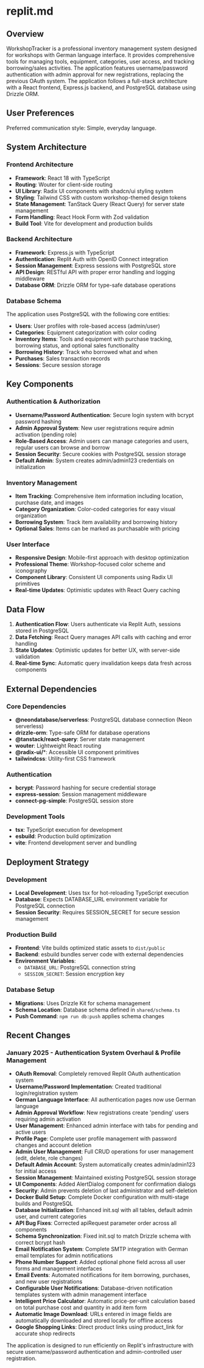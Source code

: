 # replit.md

## Overview

WorkshopTracker is a professional inventory management system designed for workshops with German language interface. It provides comprehensive tools for managing tools, equipment, categories, user access, and tracking borrowing/sales activities. The application features username/password authentication with admin approval for new registrations, replacing the previous OAuth system. The application follows a full-stack architecture with a React frontend, Express.js backend, and PostgreSQL database using Drizzle ORM.

## User Preferences

Preferred communication style: Simple, everyday language.

## System Architecture

### Frontend Architecture
- **Framework**: React 18 with TypeScript
- **Routing**: Wouter for client-side routing
- **UI Library**: Radix UI components with shadcn/ui styling system
- **Styling**: Tailwind CSS with custom workshop-themed design tokens
- **State Management**: TanStack Query (React Query) for server state management
- **Form Handling**: React Hook Form with Zod validation
- **Build Tool**: Vite for development and production builds

### Backend Architecture
- **Framework**: Express.js with TypeScript
- **Authentication**: Replit Auth with OpenID Connect integration
- **Session Management**: Express sessions with PostgreSQL store
- **API Design**: RESTful API with proper error handling and logging middleware
- **Database ORM**: Drizzle ORM for type-safe database operations

### Database Schema
The application uses PostgreSQL with the following core entities:
- **Users**: User profiles with role-based access (admin/user)
- **Categories**: Equipment categorization with color coding
- **Inventory Items**: Tools and equipment with purchase tracking, borrowing status, and optional sales functionality
- **Borrowing History**: Track who borrowed what and when
- **Purchases**: Sales transaction records
- **Sessions**: Secure session storage

## Key Components

### Authentication & Authorization
- **Username/Password Authentication**: Secure login system with bcrypt password hashing
- **Admin Approval System**: New user registrations require admin activation (pending role)
- **Role-Based Access**: Admin users can manage categories and users, regular users can browse and borrow
- **Session Security**: Secure cookies with PostgreSQL session storage
- **Default Admin**: System creates admin/admin123 credentials on initialization

### Inventory Management
- **Item Tracking**: Comprehensive item information including location, purchase date, and images
- **Category Organization**: Color-coded categories for easy visual organization
- **Borrowing System**: Track item availability and borrowing history
- **Optional Sales**: Items can be marked as purchasable with pricing

### User Interface
- **Responsive Design**: Mobile-first approach with desktop optimization
- **Professional Theme**: Workshop-focused color scheme and iconography
- **Component Library**: Consistent UI components using Radix UI primitives
- **Real-time Updates**: Optimistic updates with React Query caching

## Data Flow

1. **Authentication Flow**: Users authenticate via Replit Auth, sessions stored in PostgreSQL
2. **Data Fetching**: React Query manages API calls with caching and error handling
3. **State Updates**: Optimistic updates for better UX, with server-side validation
4. **Real-time Sync**: Automatic query invalidation keeps data fresh across components

## External Dependencies

### Core Dependencies
- **@neondatabase/serverless**: PostgreSQL database connection (Neon serverless)
- **drizzle-orm**: Type-safe ORM for database operations
- **@tanstack/react-query**: Server state management
- **wouter**: Lightweight React routing
- **@radix-ui/***: Accessible UI component primitives
- **tailwindcss**: Utility-first CSS framework

### Authentication
- **bcrypt**: Password hashing for secure credential storage
- **express-session**: Session management middleware
- **connect-pg-simple**: PostgreSQL session store

### Development Tools
- **tsx**: TypeScript execution for development
- **esbuild**: Production build optimization
- **vite**: Frontend development server and bundling

## Deployment Strategy

### Development
- **Local Development**: Uses tsx for hot-reloading TypeScript execution
- **Database**: Expects DATABASE_URL environment variable for PostgreSQL connection
- **Session Security**: Requires SESSION_SECRET for secure session management

### Production Build
- **Frontend**: Vite builds optimized static assets to `dist/public`
- **Backend**: esbuild bundles server code with external dependencies
- **Environment Variables**: 
  - `DATABASE_URL`: PostgreSQL connection string
  - `SESSION_SECRET`: Session encryption key

### Database Setup
- **Migrations**: Uses Drizzle Kit for schema management
- **Schema Location**: Database schema defined in `shared/schema.ts`
- **Push Command**: `npm run db:push` applies schema changes

## Recent Changes

### January 2025 - Authentication System Overhaul & Profile Management
- **OAuth Removal**: Completely removed Replit OAuth authentication system
- **Username/Password Implementation**: Created traditional login/registration system
- **German Language Interface**: All authentication pages now use German language
- **Admin Approval Workflow**: New registrations create 'pending' users requiring admin activation
- **User Management**: Enhanced admin interface with tabs for pending and active users
- **Profile Page**: Complete user profile management with password changes and account deletion
- **Admin User Management**: Full CRUD operations for user management (edit, delete, role changes)
- **Default Admin Account**: System automatically creates admin/admin123 for initial access
- **Session Management**: Maintained existing PostgreSQL session storage
- **UI Components**: Added AlertDialog component for confirmation dialogs
- **Security**: Admin prevents deletion of last administrator and self-deletion
- **Docker Build Setup**: Complete Docker configuration with multi-stage builds and PostgreSQL
- **Database Initialization**: Enhanced init.sql with all tables, default admin user, and current categories
- **API Bug Fixes**: Corrected apiRequest parameter order across all components
- **Schema Synchronization**: Fixed init.sql to match Drizzle schema with correct bcrypt hash
- **Email Notification System**: Complete SMTP integration with German email templates for admin notifications
- **Phone Number Support**: Added optional phone field across all user forms and management interfaces
- **Email Events**: Automated notifications for item borrowing, purchases, and new user registrations
- **Configurable User Notifications**: Database-driven notification templates system with admin management interface
- **Intelligent Price Calculator**: Automatic price-per-unit calculation based on total purchase cost and quantity in add item form
- **Automatic Image Download**: URLs entered in image fields are automatically downloaded and stored locally for offline access
- **Google Shopping Links**: Direct product links using product_link for accurate shop redirects


The application is designed to run efficiently on Replit's infrastructure with secure username/password authentication and admin-controlled user registration.